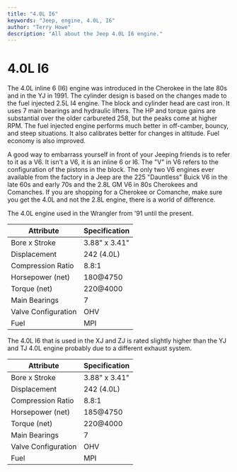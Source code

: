 ```yaml
---
title: "4.0L I6"
keywords: "Jeep, engine, 4.0L, I6"
author: "Terry Howe"
description: "All about the Jeep 4.0L I6 engine."
---
```

# 4.0L I6

The 4.0L inline 6 (I6) engine was introduced in the Cherokee in the late 80s and in the YJ in 1991. The cylinder design is based on the changes made to the fuel injected 2.5L I4 engine. The block and cylinder head are cast iron. It uses 7 main bearings and hydraulic lifters. The HP and torque gains are substantial over the older carbureted 258, but the peaks come at higher RPM. The fuel injected engine performs much better in off-camber, bouncy, and steep situations. It also calibrates better for changes in altitude. Fuel economy is also improved.

A good way to embarrass yourself in front of your Jeeping friends is to refer to it as a V6. It isn't a V6, it is an inline 6 or I6. The "V" in V6 refers to the configuration of the pistons in the block. The only two V6 engines ever available from the factory in a Jeep are the 225 "Dauntless" Buick V6 in the late 60s and early 70s and the 2.8L GM V6 in 80s Cherokees and Comanches. If you are shopping for a Cherokee or Comanche, make sure you get the 4.0L and not the 2.8L engine, there is a world of difference.

The 4.0L engine used in the Wrangler from '91 until the present.

| Attribute           | Specification |
|---------------------|---------------|
| Bore x Stroke       | 3.88" x 3.41" |
| Displacement        | 242 (4.0L)    |
| Compression Ratio   | 8.8:1         |
| Horsepower (net)    | 180@4750      |
| Torque (net)        | 220@4000      |
| Main Bearings       | 7             |
| Valve Configuration | OHV           |
| Fuel                | MPI           |

The 4.0L I6 that is used in the XJ and ZJ is rated slightly higher than the YJ and TJ 4.0L engine probably due to a different exhaust system.

| Attribute           | Specification |
|---------------------|---------------|
| Bore x Stroke       | 3.88" x 3.41" |
| Displacement        | 242 (4.0L)    |
| Compression Ratio   | 8.8:1         |
| Horsepower (net)    | 185@4750      |
| Torque (net)        | 220@4000      |
| Main Bearings       | 7             |
| Valve Configuration | OHV           |
| Fuel                | MPI           |
